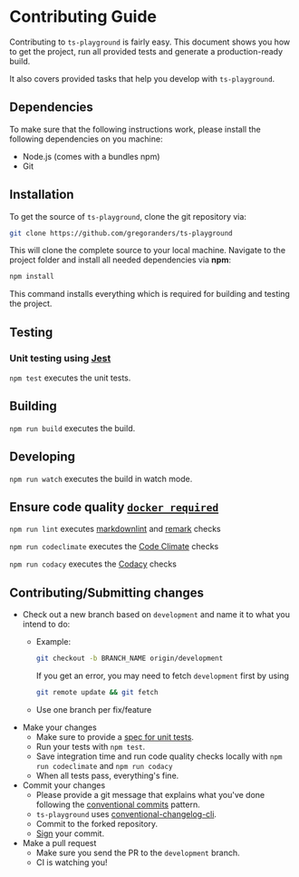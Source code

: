 # Contributing Guide

<!--lint disable write-good-->
Contributing to `ts-playground` is fairly easy. This document shows you how to
get the project, run all provided tests and generate a production-ready build.
<!--lint enable write-good-->

It also covers provided tasks that help you develop with `ts-playground`.

## Dependencies

To make sure that the following instructions work, please install the following dependencies
on you machine:

- Node.js (comes with a bundles npm)
- Git

## Installation

To get the source of `ts-playground`, clone the git repository via:

```sh
git clone https://github.com/gregoranders/ts-playground
```

This will clone the complete source to your local machine. Navigate to the project folder
and install all needed dependencies via **npm**:

```sh
npm install
```

This command installs everything which is required for building and testing the project.

## Testing

### Unit testing using [Jest][jest-url]

`npm test` executes the unit tests.

## Building

`npm run build` executes the build.

## Developing

`npm run watch` executes the build in watch mode.

## Ensure code quality [`docker required`](docs/index.md)

`npm run lint` executes [markdownlint][markdownlint-url] and [remark][remark-url] checks

`npm run codeclimate` executes the [Code Climate](docs/codeclimate.md) checks

`npm run codacy` executes the [Codacy](docs/codacy.md) checks

## Contributing/Submitting changes

- Check out a new branch based on <code>development</code> and name it to what you intend to do:
  - Example:

    ```sh
    git checkout -b BRANCH_NAME origin/development
    ```

    If you get an error, you may need to fetch <code>development</code> first by using

    ```sh
    git remote update && git fetch
    ```

  - Use one branch per fix/feature
- Make your changes
  - Make sure to provide a [spec for unit tests][jest-url].
  - Run your tests with <code>npm test</code>.
  - Save integration time and run code quality checks locally with `npm run codeclimate` and `npm run codacy`
  - When all tests pass, everything's fine.
- Commit your changes
  - Please provide a git message that explains what you've done
    following the [conventional commits][commit-url] pattern.
  - `ts-playground` uses [conventional-changelog-cli](https://www.npmjs.com/package/conventional-changelog-cli).
  - Commit to the forked repository.
  - [Sign][sign-url] your commit.
- Make a pull request
  - Make sure you send the PR to the <code>development</code> branch.
  - CI is watching you!

[jest-url]: https://jestjs.io/
[markdownlint-url]: https://www.npmjs.com/package/markdownlint
[remark-url]: https://remark.js.org/
[commit-url]: https://www.conventionalcommits.org
[sign-url]: https://docs.github.com/en/authentication/managing-commit-signature-verification/signing-commits
